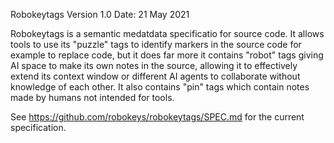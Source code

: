 Robokeytags Version 1.0 
Date: 21 May 2021

Robokeytags is a semantic medatdata specificatio for source code.
It allows tools to use its "puzzle" tags to identify markers in the source code for example to replace code, 
but it does far more it contains "robot" tags giving AI space to make its own notes in the source, 
allowing it to effectively extend its context window or different AI agents to collaborate without knowledge of each other. 
It also contains "pin" tags which contain notes made by humans not intended for tools.

See https://github.com/robokeys/robokeytags/SPEC.md for the current specification.
